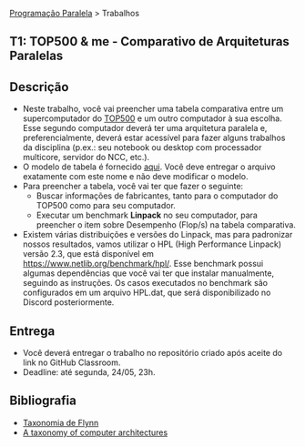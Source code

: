 [Programação Paralela](https://github.com/AndreaInfUFSM/elc139-2021a) > Trabalhos

T1: TOP500 & me - Comparativo de Arquiteturas Paralelas
-------------------------------------------------------

## Descrição
- Neste trabalho, você vai preencher uma tabela comparativa entre um supercomputador do [TOP500](http://top500.org) e um outro computador à sua escolha. Esse segundo computador deverá ter uma arquitetura paralela e, preferencialmente, deverá estar acessível para fazer alguns trabalhos da disciplina (p.ex.: seu notebook ou desktop com processador multicore, servidor do NCC, etc.).
- O modelo de tabela é fornecido [aqui](Entrega.md). Você deve entregar o arquivo exatamente com este nome e não deve modificar o modelo.
- Para preencher a tabela, você vai ter que fazer o seguinte:
  - Buscar informações de fabricantes, tanto para o computador do TOP500 como para seu computador.
  - Executar um benchmark **Linpack** no seu computador, para preencher o item sobre Desempenho (Flop/s) na tabela comparativa.
- Existem várias distribuições e versões do Linpack, mas para padronizar nossos resultados, vamos utilizar o HPL (High Performance Linpack) versão 2.3, que está disponível em https://www.netlib.org/benchmark/hpl/. Esse benchmark possui algumas dependências que você vai ter que instalar manualmente, seguindo as instruções. Os casos executados no benchmark são configurados em um arquivo HPL.dat, que será disponibilizado no Discord posteriormente.


## Entrega
- Você deverá entregar o trabalho no repositório criado após aceite do link no GitHub Classroom.
- Deadline: até segunda, 24/05, 23h.

## Bibliografia
- [Taxonomia de Flynn](https://en.wikipedia.org/wiki/Flynn%27s_taxonomy)
- [A taxonomy of computer architectures](http://www-5.unipv.it/mferretti/cdol/aca/Charts/08-multicomputers-MF%20part%20II.pdf)
